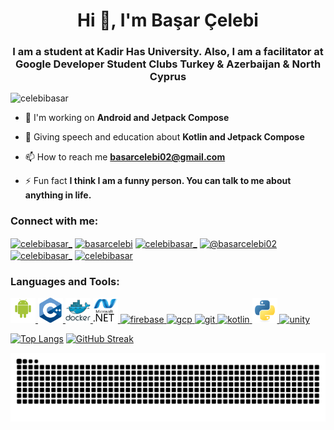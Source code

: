 <h1 align="center">Hi 👋, I'm Başar Çelebi</h1>

<h3 align="center">I am a student at Kadir Has University. Also, I am a facilitator at Google Developer Student Clubs Turkey & Azerbaijan & North Cyprus</h3>

<p align="left"> <img src="https://komarev.com/ghpvc/?username=celebibasar&label=Profile%20views&color=0e75b6&style=flat" alt="celebibasar" /> </p>

- 💬 I'm working on **Android and Jetpack Compose**

- 💬 Giving speech and education about **Kotlin and Jetpack Compose**

- 📫 How to reach me **basarcelebi02@gmail.com**

- ⚡ Fun fact **I think I am a funny person. You can talk to me about anything in life.**

<h3 align="left">Connect with me:</h3>
<p align="left">
<a href="https://twitter.com/celebibasar_" target="blank"><img align="center" src="https://raw.githubusercontent.com/rahuldkjain/github-profile-readme-generator/master/src/images/icons/Social/twitter.svg" alt="celebibasar_" height="30" width="40" /></a>
<a href="https://linkedin.com/in/basarcelebi" target="blank"><img align="center" src="https://raw.githubusercontent.com/rahuldkjain/github-profile-readme-generator/master/src/images/icons/Social/linked-in-alt.svg" alt="basarcelebi" height="30" width="40" /></a>
<a href="https://instagram.com/celebibasar_" target="blank"><img align="center" src="https://raw.githubusercontent.com/rahuldkjain/github-profile-readme-generator/master/src/images/icons/Social/instagram.svg" alt="celebibasar_" height="30" width="40" /></a>
<a href="https://medium.com/@basarcelebi02" target="blank"><img align="center" src="https://raw.githubusercontent.com/rahuldkjain/github-profile-readme-generator/master/src/images/icons/Social/medium.svg" alt="@basarcelebi02" height="30" width="40" /></a>
<a href="https://www.youtube.com/c/celebibasar_" target="blank"><img align="center" src="https://raw.githubusercontent.com/rahuldkjain/github-profile-readme-generator/master/src/images/icons/Social/youtube.svg" alt="celebibasar_" height="30" width="40" /></a>
<a href="https://www.leetcode.com/celebibasar" target="blank"><img align="center" src="https://raw.githubusercontent.com/rahuldkjain/github-profile-readme-generator/master/src/images/icons/Social/leet-code.svg" alt="celebibasar" height="30" width="40" /></a>
</p>

<h3 align="left">Languages and Tools:</h3>
<p align="left"> <a href="https://developer.android.com" target="_blank" rel="noreferrer"> <img src="https://raw.githubusercontent.com/devicons/devicon/master/icons/android/android-original-wordmark.svg" alt="android" width="40" height="40"/> </a> <a href="https://www.w3schools.com/cpp/" target="_blank" rel="noreferrer"> <img src="https://raw.githubusercontent.com/devicons/devicon/master/icons/cplusplus/cplusplus-original.svg" alt="cplusplus" width="40" height="40"/> </a> <a href="https://www.docker.com/" target="_blank" rel="noreferrer"> <img src="https://raw.githubusercontent.com/devicons/devicon/master/icons/docker/docker-original-wordmark.svg" alt="docker" width="40" height="40"/> </a> <a href="https://dotnet.microsoft.com/" target="_blank" rel="noreferrer"> <img src="https://raw.githubusercontent.com/devicons/devicon/master/icons/dot-net/dot-net-original-wordmark.svg" alt="dotnet" width="40" height="40"/> </a> <a href="https://firebase.google.com/" target="_blank" rel="noreferrer"> <img src="https://www.vectorlogo.zone/logos/firebase/firebase-icon.svg" alt="firebase" width="40" height="40"/> </a> <a href="https://cloud.google.com" target="_blank" rel="noreferrer"> <img src="https://www.vectorlogo.zone/logos/google_cloud/google_cloud-icon.svg" alt="gcp" width="40" height="40"/> </a> <a href="https://git-scm.com/" target="_blank" rel="noreferrer"> <img src="https://www.vectorlogo.zone/logos/git-scm/git-scm-icon.svg" alt="git" width="40" height="40"/> </a> <a href="https://kotlinlang.org" target="_blank" rel="noreferrer"> <img src="https://www.vectorlogo.zone/logos/kotlinlang/kotlinlang-icon.svg" alt="kotlin" width="40" height="40"/> </a> <a href="https://www.python.org" target="_blank" rel="noreferrer"> <img src="https://raw.githubusercontent.com/devicons/devicon/master/icons/python/python-original.svg" alt="python" width="40" height="40"/> </a> <a href="https://unity.com/" target="_blank" rel="noreferrer"> <img src="https://www.vectorlogo.zone/logos/unity3d/unity3d-icon.svg" alt="unity" width="40" height="40"/> </a> </p>

[![Top Langs](https://github-readme-stats-ruby-one.vercel.app/api/top-langs/?username=celebibasar)](https://github.com/celebibasar/github-readme-stats-ruby-one) [![GitHub Streak](https://streak-stats.demolab.com/?user=celebibasar)](https://git.io/streak-stats)

<picture>
  <source media="(prefers-color-scheme: dark)" srcset="https://raw.githubusercontent.com/celebibasar/celebibasar/output/github-contribution-grid-snake-dark.svg">
  <source media="(prefers-color-scheme: light)" srcset="https://raw.githubusercontent.com/celebibasar/celebibasar/output/github-contribution-grid-snake.svg">
  <img alt="github contribution grid snake animation" src="https://raw.githubusercontent.com/celebibasar/celebibasar/output/github-contribution-grid-snake.svg">
</picture>
